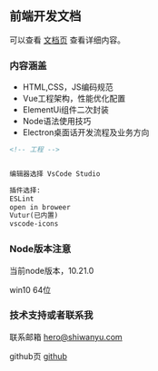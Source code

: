 <!-- <p align="center">
    <img width="60" 
    src="https://s1.ax1x.com/2020/07/17/Uyfqs0.th.jpg" alt="Uyfqs0.jpg" border="0" />
</p>

<p align="center">
  <a href="https://github.com/vuejs/vue">
    <img src="https://img.shields.io/badge/vue-2.6.10-brightgreen.svg" alt="vue">
  </a>
  <a href="https://github.com/ElemeFE/element">
    <img src="https://img.shields.io/badge/element--ui-2.7.0-brightgreen.svg" alt="element-ui">
  </a>
</p> -->

## 前端开发文档

可以查看 [文档页](https://birght.github.io/doc/) 查看详细内容。


### 内容涵盖

- HTML,CSS，JS编码规范
- Vue工程架构，性能优化配置
- ElementUi组件二次封装
- Node语法使用技巧
- Electron桌面话开发流程及业务方向


```markdown
<!-- 工程 -->


编辑器选择 VsCode Studio

插件选择:
ESLint
open in broweer
Vutur(已内置)
vscode-icons

```



### Node版本注意

当前node版本，10.21.0

win10 64位

### 技术支持或者联系我

联系邮箱 [hero@shiwanyu.com](https://hero@shiwanyu.com/) 

github页  [github](https://github.com/Birght)